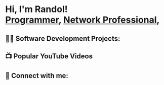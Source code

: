 <h1>Hi, I'm Randol! <br/><a href="https://github.com/randol696">Programmer</a>, <a href="https://www.linkedin.com/in/randol-gonzalez/">Network Professional</a>, </h1>

<h2>👨‍💻 Software Development Projects:</h2>


<h2>📺 Popular YouTube Videos</h2>


<h2> 🤳 Connect with me:</h2>




<!--
**randol696/randol696** is a ✨ _special_ ✨ repository because its `README.md` (this file) appears on your GitHub profile.

Here are some ideas to get you started:

- 🔭 I’m currently working on ...
- 🌱 I’m currently learning ...
- 👯 I’m looking to collaborate on ...
- 🤔 I’m looking for help with ...
- 💬 Ask me about ...
- 📫 How to reach me: ...
- 😄 Pronouns: ...
- ⚡ Fun fact: ...
-->
